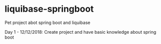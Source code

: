 # liquibase-springboot
Pet project abot spring boot and liquibase

Day 1 - 12/12/2018:
Create project and have basic knowledge about spring boot
